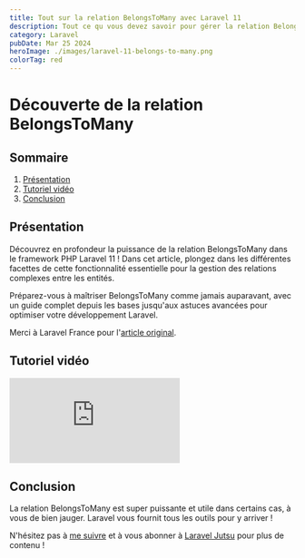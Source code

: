 ```yaml
---
title: Tout sur la relation BelongsToMany avec Laravel 11
description: Tout ce qu vous devez savoir pour gérer la relation BelongsToMany comme un pro avec Laravel 11
category: Laravel
pubDate: Mar 25 2024
heroImage: ./images/laravel-11-belongs-to-many.png
colorTag: red
---
```


# Découverte de la relation BelongsToMany

## Sommaire
1. [Présentation](#presentation)
2. [Tutoriel vidéo](#tutorielvideo)
3. [Conclusion](#conclusion)

## Présentation <a name="presentation"></a>

Découvrez en profondeur la puissance de la relation BelongsToMany dans le framework PHP Laravel 11 ! Dans cet article, plongez dans les différentes facettes de cette fonctionnalité essentielle pour la gestion des relations complexes entre les entités.

Préparez-vous à maîtriser BelongsToMany comme jamais auparavant, avec un guide complet depuis les bases jusqu'aux astuces avancées pour optimiser votre développement Laravel.

Merci à Laravel France pour l'[article original](https://laravel-france.com/posts/maitrisez-les-relations-belongs-to-many-avec-la-methode-attach).

## Tutoriel vidéo <a name="tutorielvideo"></a>

<iframe class="w-full aspect-video" src="https://www.youtube.com/embed/EsxRimO9fZY" frameborder="0" allowfullscreen></iframe>

## Conclusion <a name="conclusion"></a>

La relation BelongsToMany est super puissante et utile dans certains cas, à vous de bien jauger. Laravel vous fournit tous les outils pour y arriver !

N'hésitez pas à [me suivre](https://twitter.com/LaravelJutsu) et à vous abonner à [Laravel Jutsu](https://www.youtube.com/@LaravelJutsu) pour plus de contenu !